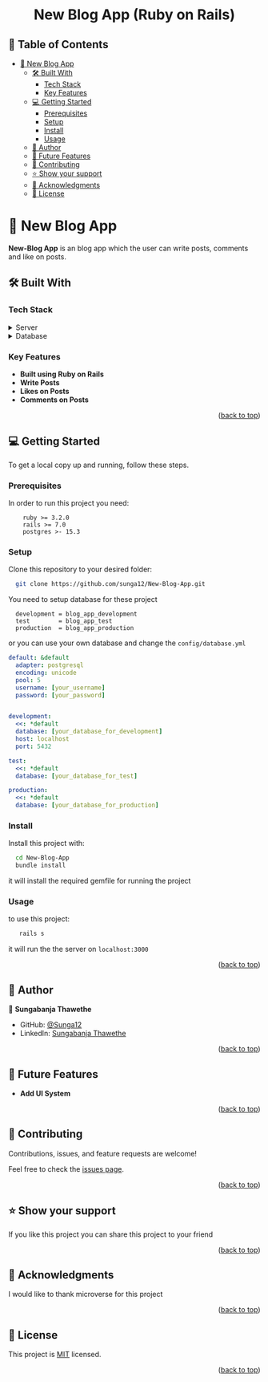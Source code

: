 <a name="readme-top"></a>

<div align="center">

  <h1><b>New Blog App (Ruby on Rails)</b></h1>

</div>

<!-- TABLE OF CONTENTS -->

## 📗 Table of Contents

- [📖 New Blog App ](#-new-blog-app-)
  - [🛠 Built With ](#-built-with-)
    - [Tech Stack ](#tech-stack-)
    - [Key Features ](#key-features-)
  - [💻 Getting Started ](#-getting-started-)
    - [Prerequisites](#prerequisites)
    - [Setup](#setup)
    - [Install](#install)
    - [Usage](#usage)
  - [👥 Author ](#-author-)
  - [🔭 Future Features ](#-future-features-)
  - [🤝 Contributing ](#-contributing-)
  - [⭐️ Show your support ](#️-show-your-support-)
  - [🙏 Acknowledgments ](#-acknowledgments-)
  - [📝 License ](#-license-)

<!-- PROJECT DESCRIPTION -->

# 📖 New Blog App <a name="about-project"></a>

**New-Blog App** is an blog app which the user can write posts, comments and like on posts.

## 🛠 Built With <a name="built-with"></a>

### Tech Stack <a name="tech-stack"></a>

<details>
  <summary>Server</summary>
    <li><a href="https://www.ruby-lang.org/en/">Ruby</a></li>
    <li><a href="https://rubyonrails.org/">Rails</a></li>
</details>
<details>
  <summary>Database</summary>
    <li><a href="https://www.postgresql.org/">Postgres</a></li>
</details>

<!-- Features -->

### Key Features <a name="key-features"></a>

- **Built using Ruby on Rails**
- **Write Posts**
- **Likes on Posts**
- **Comments on Posts**

<p align="right">(<a href="#readme-top">back to top</a>)</p>

<!-- LIVE DEMO

## 🚀 Live Demo <a name="live-demo"></a>

- [Live Demo Link]

<p align="right">(<a href="#readme-top">back to top</a>)</p> -->

<!-- GETTING STARTED -->

## 💻 Getting Started <a name="getting-started"></a>

To get a local copy up and running, follow these steps.

### Prerequisites

In order to run this project you need:

```
    ruby >= 3.2.0
    rails >= 7.0
    postgres >- 15.3
```

### Setup

Clone this repository to your desired folder:

```bash
  git clone https://github.com/sunga12/New-Blog-App.git
```

You need to setup database for these project

```
  development = blog_app_development
  test        = blog_app_test
  production  = blog_app_production
```

or you can use your own database and change the `config/database.yml`

```yml
default: &default
  adapter: postgresql
  encoding: unicode
  pool: 5
  username: [your_username]
  password: [your_password]


development:
  <<: *default
  database: [your_database_for_development]
  host: localhost
  port: 5432

test:
  <<: *default
  database: [your_database_for_test]

production:
  <<: *default
  database: [your_database_for_production]
```

### Install

Install this project with:

```bash
  cd New-Blog-App
  bundle install
```

it will install the required gemfile for running the project

### Usage

to use this project:

```ruby
   rails s
```

it will run the the server on `localhost:3000`

<!-- ### Test

to run test in these this project:

```ruby
   rspec
```

it will run the all the unit test of these project

 -->

<p align="right">(<a href="#readme-top">back to top</a>)</p>

## 👥 Author <a name="author"></a>

👤 **Sungabanja Thawethe**

- GitHub: [@Sunga12](https://github.com/sunga12)
- LinkedIn: [Sungabanja Thawethe](https://linkedin.com/in/sungabanja-thawethe)


<p align="right">(<a href="#readme-top">back to top</a>)</p>

<!-- FUTURE FEATURES -->

## 🔭 Future Features <a name="future-features"></a>

- **Add UI System**

<p align="right">(<a href="#readme-top">back to top</a>)</p>

<!-- CONTRIBUTING -->

## 🤝 Contributing <a name="contributing"></a>

Contributions, issues, and feature requests are welcome!

Feel free to check the [issues page](../../issues/).

<p align="right">(<a href="#readme-top">back to top</a>)</p>

<!-- SUPPORT -->

## ⭐️ Show your support <a name="support"></a>

If you like this project you can share this project to your friend

<p align="right">(<a href="#readme-top">back to top</a>)</p>

<!-- ACKNOWLEDGEMENTS -->

## 🙏 Acknowledgments <a name="acknowledgements"></a>

I would like to thank microverse for this project

<p align="right">(<a href="#readme-top">back to top</a>)</p>

<!-- LICENSE -->

## 📝 License <a name="license"></a>

This project is [MIT](./LICENSE) licensed.

<p align="right">(<a href="#readme-top">back to top</a>)</p>